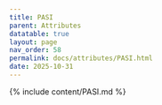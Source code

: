 ```yaml
---
title: PASI
parent: Attributes
datatable: true
layout: page
nav_order: 58
permalink: docs/attributes/PASI.html
date: 2025-10-31
---
```

{% include content/PASI.md %}
